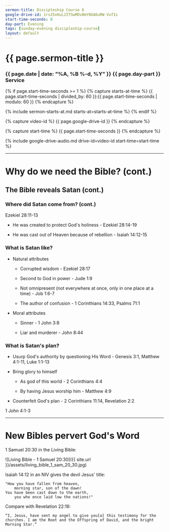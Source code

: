 ```yaml
---
sermon-title: Discipleship Course 6
google-drive-id: 1rs25xKuL2ITSwMOvBmY0GA6uRW-VufIs
start-time-seconds: 0
day-part: Evening
tags: [sunday-evening discipleship-course]
layout: default
---
```


# {{ page.sermon-title }}

### {{ page.date | date: "%A, %B %-d, %Y" }} {{ page.day-part }} Service

{% if page.start-time-seconds >= 1 %}
{% capture starts-at-time %}
{{ page.start-time-seconds | divided_by: 60 }}:{{ page.start-time-seconds | modulo: 60 }}
{% endcapture %}

{% include sermon-starts-at.md starts-at=starts-at-time %}
{% endif %}

{% capture video-id %}
{{ page.google-drive-id }}
{% endcapture %}

{% capture start-time %}
{{ page.start-time-seconds }}
{% endcapture %}

{% include google-drive-audio.md drive-id=video-id start-time=start-time %}

***

# Why do we need the Bible? (cont.)

## The Bible reveals Satan (cont.)

### Where did Satan come from? (cont.)

Ezekiel 28:11-13

- He was created to protect God's holiness - Ezekiel 28:14-19

- He was cast out of Heaven because of rebellion - Isaiah 14:12-15

### What is Satan like?

- Natural attributes

    - Corrupted wisdom - Ezekiel 28:17

    - Second to God in power - Jude 1:9

    - Not omnipresent (not everywhere at once, only in one place at a time) - Job 1:6-7

    - The author of confusion - 1 Corinthians 14:33, Psalms 71:1

- Moral attributes

    - Sinner - 1 John 3:8

    - Liar and murderer - John 8:44

### What is Satan's plan?

- Usurp God's authority by questioning His Word - Genesis 3:1, Matthew 4:1-11, Luke 1:1-13

- Bring glory to himself

    - As god of this world - 2 Corinthians 4:4

    - By having Jesus worship him - Matthew 4:9

- Counterfeit God's plan - 2 Corinthians 11:14, Revelation 2:2

1 John 4:1-3

***

# New Bibles pervert God's Word

1 Samuel 20:30 in the Living Bible:

![Living Bible - 1 Samuel 20:30]({{ site.url }}/assets/living_bible_1_sam_20_30.jpg)

Isaiah 14:12 in an NIV gives the devil Jesus' title:

    "How you have fallen from heaven,
        morning star, son of the dawn!
    You have been cast down to the earth,
        you who once laid low the nations!"

Compare with Revelation 22:16:

    “I, Jesus, have sent my angel to give you[a] this testimony for the churches. I am the Root and the Offspring of David, and the bright Morning Star.”
